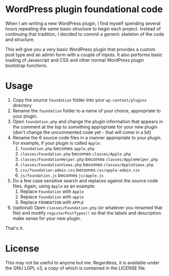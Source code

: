 # WordPress plugin foundational code

When I am writing a new WordPress plugin, I find myself spending several hours repeating the same basic structure to begin each project. Instead of continuing that tradition, I decided to commit a generic skeleton of the code and structure.

This will give you a very basic WordPress plugin that provides a custom post type and an admin form with a couple of inputs. It also performs basic loading of Javascript and CSS and other normal WordPress plugin bootstrap functions.

# Usage

1. Copy the source `foundation` folder into your `wp-content/plugins` directory
1. Rename the `foundation` folder to a name of your choice, appropriate to your plugin.
1. Open `foundation.php` and change the plugin information that appears in the comment at the top to something appropriate for your new plugin (don't change the uncommented code yet - that will come in a bit)
1. Rename the 6 source code files in a manner appropriate to your plugin. For example, if your plugin is called `Apple`:
   1. `foundation.php` becomes `apple.php`
   1. `classes/Foundation.php` becomes `classes/Apple.php`
   1. `classes/FoundationHelper.php` becomes `classes/AppleHelper.php`
   1. `classes/FoundationViews.php` becomes `classes/AppleViews.php`
   1. `css/foundation-admin.css` becomes `css/apple-admin.css`
   1. `js/foundation.js` becomes `js/apple.js`
1. Do a few case sensitive search and replaces against the source code files. Again, using `Apple` as an example:
   1. Replace `Foundation` with `Apple`
   1. Replace `foundation` with `apple`
   1. Replace `FOUNDATION` with `APPLE`
1. (optional) Open `classes/Foundation.php` (or whatever you renamed that file) and modify `registerPostTypes()` so that the labels and description make sense for your new plugin.

That's it.

# License

This may not be useful to anyone but me. Regardless, it is available under the GNU LGPL v3, a copy of which is contained in the LICENSE file.
